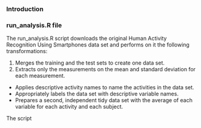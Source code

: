 ### Introduction

### run_analysis.R file
The run_analysis.R script downloads the original Human Activity Recognition Using Smartphones data set and performs on it the following transformations:
1. Merges the training and the test sets to create one data set.
2. Extracts only the measurements on the mean and standard deviation for each measurement. 
* Applies descriptive activity names to name the activities in the data set.
* Appropriately labels the data set with descriptive variable names. 
* Prepares a second, independent tidy data set with the average of each variable for each activity and each subject.

The script